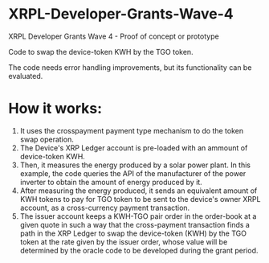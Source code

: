 # XRPL-Developer-Grants-Wave-4
XRPL Developer Grants Wave 4 -  Proof of concept or prototype 

Code to swap the device-token KWH by the TGO token.

The code needs error handling improvements, but its functionality can be evaluated.

# How it works:
1) It uses the crosspayment payment type mechanism to do the token swap operation.
2) The Device's XRP Ledger account is pre-loaded with an ammount of device-token KWH.
3) Then, it measures the energy produced by a solar power plant. In this example, the code queries
the API of the manufacturer of the power inverter to obtain the amount of energy produced by it.
4) After measuring the energy produced, it sends an equivalent amount of KWH tokens to
pay for TGO token to be sent to the device's owner XRPL account, as a cross-currency payment transaction.
5) The issuer account keeps a KWH-TGO pair order in the order-book at a given quote in such a way that
the cross-payment transaction finds a path in the XRP Ledger to swap the device-token (KWH) by the
TGO token at the rate given by the issuer order, whose value will be determined by the oracle code
to be developed during the grant period.
